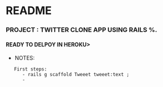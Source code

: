 # README

### PROJECT : TWITTER CLONE APP USING RAILS %.


#### READY TO DELPOY IN HEROKU>


* NOTES: 
```
   First steps: 
      - rails g scaffold Tweeet tweeet:text ;
      - 
```